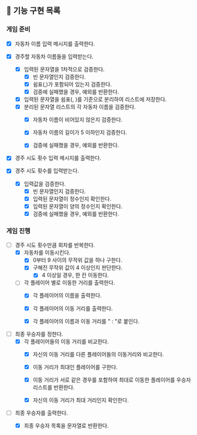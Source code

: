 ## 🚀 기능 구현 목록

### 게임 준비

- [x] 자동차 이름 입력 메시지를 출력한다.  


- [x] 경주할 자동차 이름들을 입력받는다.
  - [x] 입력된 문자열을 1차적으로 검증한다.
    - [x] 빈 문자열인지 검증한다.
    - [x] 쉼표(,)가 포함되어 있는지 검증한다.
    - [x] 검증에 실패했을 경우, 예외를 반환한다.
  - [x] 입력된 문자열을 쉼표(, )를 기준으로 분리하여 리스트에 저장한다.
  - [x] 분리된 문자열 리스트의 각 자동차 이름을 검증한다.
    - [x] 자동차 이름이 비어있지 않은지 검증한다.
    - [x] 자동차 이름의 길이가 5 이하인지 검증한다.
    - [x] 검증에 실패했을 경우, 예외를 반환한다.


- [x] 경주 시도 횟수 입력 메시지를 출력한다.  


- [x] 경주 시도 횟수를 입력받는다.
  - [x] 입력값을 검증한다.
    - [x] 빈 문자열인지 검증한다.
    - [x] 입력된 문자열이 정수인지 확인한다.
    - [x] 입력된 문자열이 양의 정수인지 확인한다.
    - [x] 검증에 실패했을 경우, 예외를 반환한다.

### 게임 진행

- [ ] 경주 시도 횟수만큼 회차를 반복한다.
  - [x] 자동차를 이동시킨다.
    - [x] 0부터 9 사이의 무작위 값을 하나 구한다.
    - [x] 구해진 무작위 값이 4 이상인지 판단한다.
      - [x] 4 이상일 경우, 한 칸 이동한다.
  - [ ] 각 플레이어 별로 이동한 거리를 출력한다.
    - [x] 각 플레이어의 이름을 출력한다.
    - [x] 각 플레이어의 이동 거리를 출력한다.
    - [x] 각 플레이어의 이름과 이동 거리를 " : "로 붙인다.


- [ ] 최종 우승자를 정한다.
  - [x] 각 플레이어들의 이동 거리를 비교한다.
    - [x] 자신의 이동 거리를 다른 플레이어들의 이동거리와 비교한다.
    - [x] 이동 거리가 최대인 플레이어를 구한다.
    - [x] 이동 거리가 서로 같은 경우를 포함하여 최대로 이동한 플레이어를 우승자 리스트를 반환한다.
    - [x] 자신의 이동 거리가 최대 거리인지 확인한다.


- [ ] 최종 우승자를 출력한다.
  - [x] 최종 우승자 목록을 문자열로 반환한다.
  
  
